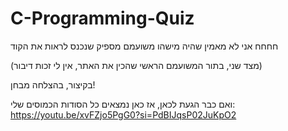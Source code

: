 # C-Programming-Quiz

חחחח אני לא מאמין שהיה מישהו משועמם מספיק שנכנס לראות את הקוד

(מצד שני, בתור המשועמם הראשי שהכין את האתר, אין לי זכות דיבור)

בקיצור, בהצלחה מבחן!

ואם כבר הגעת לכאן, אז כאן נמצאים כל הסודות הכמוסים שלי:
https://youtu.be/xvFZjo5PgG0?si=PdBIJqsP02JuKpO2